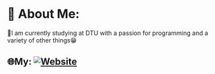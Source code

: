 # 💫 About Me:
🔭I am currently studying at DTU with a passion for programming and a variety of other things😁<br>

## 🌐My: [![Website](https://img.shields.io/badge/Website-%230077B5.svg?logo=webstorm&logoColor=white)](https://sergeymashkevich.github.io/PortfolioWeb/Main.html)




